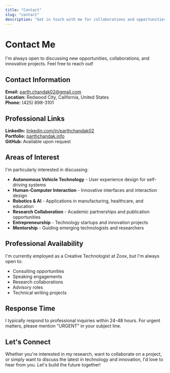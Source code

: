 ```yaml
---
title: "Contact"
slug: "contact"
description: "Get in touch with me for collaborations and opportunities"
---
```


# Contact Me

I'm always open to discussing new opportunities, collaborations, and innovative projects. Feel free to reach out!

## Contact Information

**Email:** parth.chandak02@gmail.com  
**Location:** Redwood City, California, United States  
**Phone:** (425) 898-3101  

## Professional Links

**LinkedIn:** [linkedin.com/in/parthchandak02](https://www.linkedin.com/in/parthchandak02)  
**Portfolio:** [parthchandak.info](https://parthchandak.info)  
**GitHub:** Available upon request  

## Areas of Interest

I'm particularly interested in discussing:

- **Autonomous Vehicle Technology** - User experience design for self-driving systems
- **Human-Computer Interaction** - Innovative interfaces and interaction design
- **Robotics & AI** - Applications in manufacturing, healthcare, and education
- **Research Collaboration** - Academic partnerships and publication opportunities
- **Entrepreneurship** - Technology startups and innovation projects
- **Mentorship** - Guiding emerging technologists and researchers

## Professional Availability

I'm currently employed as a Creative Technologist at Zoox, but I'm always open to:
- Consulting opportunities
- Speaking engagements
- Research collaborations
- Advisory roles
- Technical writing projects

## Response Time

I typically respond to professional inquiries within 24-48 hours. For urgent matters, please mention "URGENT" in your subject line.

## Let's Connect

Whether you're interested in my research, want to collaborate on a project, or simply want to discuss the latest in technology and innovation, I'd love to hear from you. Let's build the future together! 